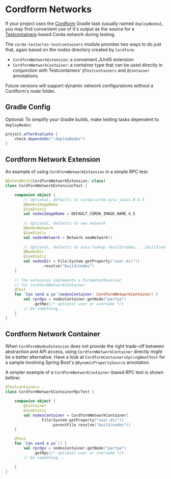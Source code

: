 
# Cordform Networks 

If your project uses the [Cordform](https://docs.corda.net/docs/corda-os/4.5/generating-a-node.html#tasks-using-the-cordform-plug-in) 
Gradle task (usually named `deployNodes`), you may find convenient 
use of it's output as the source for a [Testcontainers](https://www.testcontainers.org/)-based Corda network during testing. 

The `corda-testacles-testcontainers` 
module provides two ways to do just that, 
again based on the _nodes_ directory created by `Cordform`:

- `CordformNetworkExtension`: a convenient JUnit5 extension 
- `CordformNetworkContainer`: a container type that can be used directly 
in conjunction with Testcontainers' `@Testcontainers` and `@Container` annotations. 

Future versions will support dynamic network configurations without a Cordform's _node_ folder. 

## Gradle Config

Optional: To simplify your Gradle builds, make testing tasks dependent to `deployNodes`:

```groovy
project.afterEvaluate {
    check.dependsOn(":deployNodes")
}
```  


## Cordform Network Extension

An example of using `CordformNetworkExtension` in a simple 
RPC test:

```kotlin
@ExtendWith(CordformNetworkExtension::class)
class CordformNetworkExtensionTest {

    companion object {
        // Optional, defaults to corda/corda-zulu-java1.8-4.5
        @NodesImageName
        @JvmStatic
        val nodesImageName = DEFAULT_CORDA_IMAGE_NAME_4_5
    
        // Optional, defaults to new network
        @NodesNetwork
        @JvmStatic
        val nodesNetwork = Network.newNetwork()
    
        // Optional, defaults to auto-lookup (build/nodes, ../build/nodes)
        @NodesDir
        @JvmStatic
        val nodesDir = File(System.getProperty("user.dir"))
                .resolve("build/nodes")
    }
    
    // The extension implements a ParameterResolver 
    // for CordformNetworkContainer 
    @Test
    fun `Can send a yo`(nodesContainer: CordformNetworkContainer) {
        val rpcOps = nodesContainer.getNode("partya")
            .getRpc(/* optional user or username */)
        // Do something...
    }
}
```

## Cordform Network Container

When `CordformNodesExtension` does not provide the right trade-off between 
abstraction and API access, using `CordformNetworkContainer` directly might 
be a better alternative. Have a look at `CordformContainersSpringBootTest` 
for a sample  involving Spring Boot's `@DynamicPropertySource` annotation.

A simpler example of a `CordformNetworkContainer`-based RPC test is shown bellow:

```kotlin
@Testcontainers
class CordformNetworkContainerRpcTest {

    companion object {
        @Container 
        @JvmStatic
        val nodesContainer = CordformNetworkContainer(
                File(System.getProperty("user.dir"))
                    .parentFile.resolve("build/nodes"))
    }

    @Test
    fun `Can send a yo`() {
        val rpcOps = nodesContainer.getNode("partya")
            .getRpc(/* optional user or username */)
        // Do something...

    }
}
```